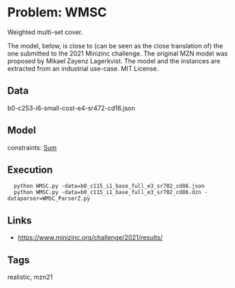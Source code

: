 # Problem: WMSC

Weighted multi-set cover.

The model, below, is close to (can be seen as the close translation of) the one submitted to the 2021 Minizinc challenge.
The original MZN model was proposed by Mikael Zayenz Lagerkvist.
The model and the instances are extracted from an industrial use-case.
MIT License.

## Data
  b0-c253-i6-small-cost-e4-sr472-cd16.json

## Model
  constraints: [Sum](https://pycsp.org/documentation/constraints/Sum)

## Execution
```
  python WMSC.py -data=b0_c115_i1_base_full_e3_sr702_cd86.json
  python WMSC.py -data=b0_c115_i1_base_full_e3_sr702_cd86.dzn -dataparser=WMSC_ParserZ.py
```

## Links
  - https://www.minizinc.org/challenge/2021/results/

## Tags
  realistic, mzn21
